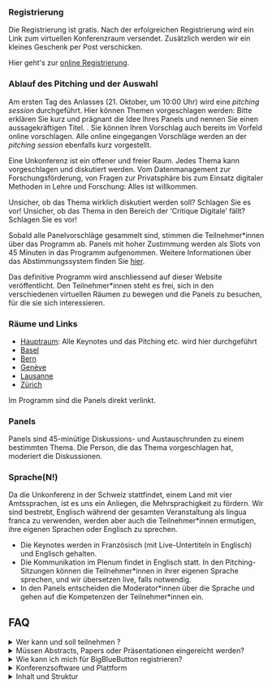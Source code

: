 <script>
	import Videos from '$lib/components/Videos.svelte';
	import { assets } from '$app/paths';
</script>

### Registrierung

Die Registrierung ist gratis. Nach der erfolgreichen Registrierung wird ein Link zum virtuellen Konferenzraum versendet. Zusätzlich werden wir ein kleines Geschenk per Post verschicken.

Hier geht's zur [online Registrierung](https://www.infoclio.ch/en/unconference-digital-critique-information-list-liste-dinformations-informationsliste).

### Ablauf des Pitching und der Auswahl

Am ersten Tag des Anlasses (21. Oktober, um 10:00 Uhr) wird eine _pitching session_ durchgeführt. Hier können Themen vorgeschlagen werden: Bitte erklären Sie kurz und prägnant die Idee Ihres Panels und nennen Sie einen aussagekräftigen Titel. . Sie können Ihren Vorschlag auch bereits im Vorfeld online vorschlagen. Alle online eingegangen Vorschläge werden an der _pitching session_ ebenfalls kurz vorgestellt.

Eine Unkonferenz ist ein offener und freier Raum. Jedes Thema kann vorgeschlagen und diskutiert werden. Vom Datenmanagement zur Forschungsförderung, von Fragen zur Privatsphäre bis zum Einsatz digitaler Methoden in Lehre und Forschung: Alles ist willkommen.

Unsicher, ob das Thema wirklich diskutiert werden soll? Schlagen Sie es vor! Unsicher, ob das Thema in den Bereich der ‘Critique Digitale’ fällt? Schlagen Sie es vor!

Sobald alle Panelvorschläge gesammelt sind, stimmen die Teilnehmer\*innen über das Programm ab. Panels mit hoher Zustimmung werden als Slots von 45 Minuten in das Programm aufgenommen. Weitere Informationen über das Abstimmungssystem finden Sie [hier](https://mieuxvoter.fr/index.php/decouvrir/?lang=en).

Das definitive Programm wird anschliessend auf dieser Website veröffentlicht. Den Teilnehmer\*innen steht es frei, sich in den verschiedenen virtuellen Räumen zu bewegen und die Panels zu besuchen, für die sie sich interessieren.

### Räume und Links

- [Hauptraum](https://bbb.ch-open.ch/b/tob-3wc-g18-frj): Alle Keynotes und das Pitching etc. wird hier durchgeführt
- [Basel](https://bbb.ch-open.ch/b/tob-7dh-dvk-fvc)
- [Bern](https://bbb.ch-open.ch/b/tob-cfs-oaj-7ah)
- [Genève](https://bbb.ch-open.ch/b/tob-wq1-zuh-s1n)
- [Lausanne](https://bbb.ch-open.ch/b/tob-lxf-ppk-8sa)
- [Zürich](https://bbb.ch-open.ch/b/tob-rz9-sw6-i8l)

Im Programm sind die Panels direkt verlinkt.

### Panels

Panels sind 45-minütige Diskussions- und Austauschrunden zu einem bestimmten Thema. Die Person, die das Thema vorgeschlagen hat, moderiert die Diskussionen.

### Sprache(N!)

Da die Unkonferenz in der Schweiz stattfindet, einem Land mit vier Amtssprachen, ist es uns ein Anliegen, die Mehrsprachigkeit zu fördern. Wir sind bestrebt, Englisch während der gesamten Veranstaltung als lingua franca zu verwenden, werden aber auch die Teilnehmer\*innen ermutigen, ihre eigenen Sprachen oder Englisch zu sprechen.

- Die Keynotes werden in Französisch (mit Live-Untertiteln in Englisch) und Englisch gehalten.
- Die Kommunikation im Plenum findet in Englisch statt. In den Pitching-Sitzungen können die Teilnehmer\*innen in ihrer eigenen Sprache sprechen, und wir übersetzen live, falls notwendig.
- In den Panels entscheiden die Moderator\*innen über die Sprache und gehen auf die Kompetenzen der Teilnehmer\*innen ein.

## FAQ

<details>
<summary>Wer kann und soll teilnehmen ?</summary>
Diese Veranstaltung ist besonders – aber nicht ausschliesslich – geeignet für Doktorand*innen. Postdocs, wissenschaftliche Mitarbeiter\*innen und Masterstudent\*innen sind ebenfalls willkommen. Es gibt keine Anforderungen an bestimmte Fachgebiete, solange ein Zusammenhang mit der eigenen Arbeit oder dem Studium besteht. </details>
<details>
<summary>Müssen Abstracts, Papers oder Präsentationen eingereicht werden?</summary>

Nein. Als Unkonferenz folgt die ‘Critique Digitale’ nicht einer traditionellen wissenschaftlichen Veranstaltung, sondern funktioniert als offener Raum, in dem die Referent\*innen, Organisator\*innen und Teilnehmer\*innen die Themen auswählen. Dies ist ein kollaborativer Weg, um zu debattieren, Informationen auszutauschen und Wissen aufzubauen.

</details>

<details>

<summary>Wie kann ich mich für BigBlueButton registrieren?</summary>

<Videos poster={assets+'/videos/participants.png'} src={assets+'/videos/participants.mp4'} />

</details>

<details>

<summary>Konferenzsoftware und Plattform</summary>

Die Konferenz findet auf BigBlueButton (BBB) statt, einer quelloffenen Visio-Konferenzsoftware, die von CH-Open entwickelt wurde, einer schweizerischen Organisation zur Förderung von Open-Source-Software, Online-Datenschutz und offenen Datenstandards. [Ein Handbuch](../downloads/Benutzeranleitung_BigBlueButton.pdf) und [Tutorials](https://bigbluebutton.org/teachers/tutorials/) zur Verwendung von BBB sind verfügbar.
Die Abstimmung über das Programm findet über die Anwendung mieuxvoter.fr statt. Informationen zum Konzept des Mehrheitsentscheids finden Sie [hier](https://mieuxvoter.fr/index.php/decouvrir/?lang=en)

</details>

<details>

<summary>Inhalt und Struktur</summary>

Der Inhalt und die Struktur des Tages werden von den Teilnehmer\*innen bestimmt. Vgl. zum Beispiel das Konzept des [BarCamp](https://en.wikipedia.org/wiki/BarCamp).

</details>
